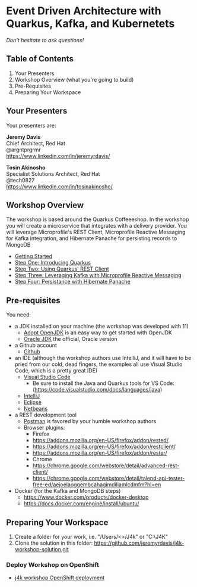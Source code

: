 # Event Driven Architecture with Quarkus, Kafka, and Kubernetets

*Don't hesitate to ask questions!*

## Table of Contents

1. Your Presenters
1. Workshop Overview (what you're going to build)
1. Pre-Requisites
1. Preparing Your Workspace

## Your Presenters

Your presenters are:

**Jeremy Davis**  
Chief Architect, Red Hat  
@argntprgrmr  
https://www.linkedin.com/in/jeremyrdavis/

**Tosin Akinosho**  
Specialist Solutions Architect, Red Hat  
@tech0827  
https://www.linkedin.com/in/tosinakinosho/

## Workshop Overview

The workshop is based around the Quarkus Coffeeeshop.  In the workshop you will create a microservice that integrates with a delivery provider.  You will leverage Microprofile's REST Client, Microprofile Reactive Messaging for Kafka integration, and Hibernate Panache for persisting records to MongoDB

* [Getting Started](workshop-quickstart.md)
* [Step One: Introducing Quarkus](WORKSHOP-LOCAL-01-GETTING_STARTED.md)
* [Step Two: Using Quarkus' REST Client](WORKSHOP-LOCAL-02-REST.md)
* [Step Three: Leveraging Kafka with Microprofile Reactive Messaging](WORKSHOP-LOCAL-03-KAFKA.md)
* [Step Four: Persistance with Hibernate Panache](WORKSHOP-LOCAL-04-MONGODB.md)
 
## Pre-requisites

You need:
* a JDK installed on your machine (the workshop was developed with 11)
    * [Adopt OpenJDK](https://adoptopenjdk.net/) is an easy way to get started with OpenJDK
    * [Oracle JDK](https://www.oracle.com/java/technologies/javase-downloads.html) the official, Oracle version
* a Github account
    * [Github](https://github.com/)
* an IDE (although the workshop authors use IntelliJ, and it will have to be pried from our cold, dead fingers, the examples all use Visual Studio Code, which is a pretty great IDE)
    * [Visual Studio Code](https://code.visualstudio.com/)
        * Be sure to install the Java and Quarkus tools for VS Code: (https://code.visualstudio.com/docs/languages/java)
    * [IntelliJ](https://www.jetbrains.com/idea/)
    * [Eclipse](https://www.eclipse.org/)
    * [Netbeans](https://netbeans.org/)
* a REST development tool
    * [Postman](https://www.postman.com/) is favored by your humble workshop authors
    * Browser plugins:
        * Firefox 
	    * https://addons.mozilla.org/en-US/firefox/addon/rested/
	    * https://addons.mozilla.org/en-US/firefox/addon/restclient/
	    * https://addons.mozilla.org/en-US/firefox/addon/rester/
        * Chrome
	    * https://chrome.google.com/webstore/detail/advanced-rest-client/
	    * https://chrome.google.com/webstore/detail/talend-api-tester-free-ed/aejoelaoggembcahagimdiliamlcdmfm?hl=en
* Docker (for the Kafka and MongoDB steps)
    * https://www.docker.com/products/docker-desktop
    * https://docs.docker.com/engine/install/ubuntu/

## Preparing Your Workspace

1. Create a folder for your work, i.e. "/Users/<<YOUR NAME>>/J4k" or "C:\\J4K"
1. Clone the solution in this folder: https://github.com/jeremyrdavis/j4k-workshop-solution.git

### Deploy Workshop on OpenShift
* [j4k workshop OpenShift deployment](workshop-quickstart.md)
